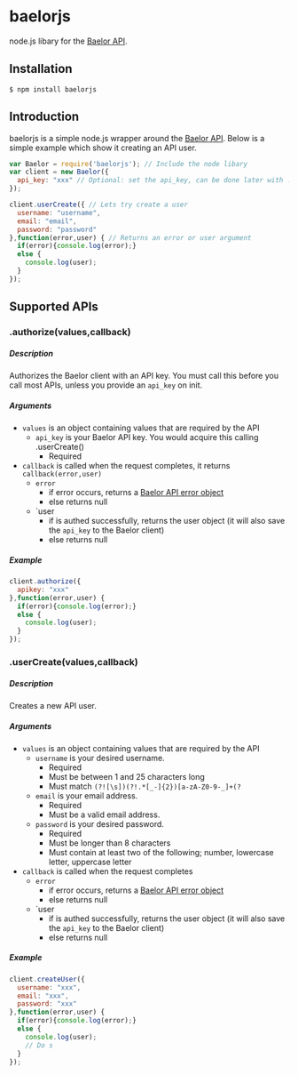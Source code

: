 # baelorjs
  node.js libary for the [Baelor API](https://baelor.io).
  
## Installation
    $ npm install baelorjs
    
## Introduction
  baelorjs is a simple node.js wrapper around the [Baelor API](https://baelor.io). Below is a simple example which show it creating an API user.
  
```js
var Baelor = require('baelorjs'); // Include the node libary
var client = new Baelor({
  api_key: "xxx" // Optional: set the api_key, can be done later with .authorize()
});

client.userCreate({ // Lets try create a user
  username: "username",
  email: "email",
  password: "password"
},function(error,user) { // Returns an error or user argument
  if(error){console.log(error);}
  else {
    console.log(user);
  }
});
```

## Supported APIs

### .authorize(values,callback)
##### Description
  Authorizes the Baelor client with an API key. You must call this before you call most APIs, unless you provide an `api_key` on init.
  
##### Arguments
  * `values` is an object containing values that are required by the API
    * `api_key` is your Baelor API key. You would acquire this calling .userCreate()
      * Required
  * `callback` is called when the request completes, it returns `callback(error,user)`
    * `error`
      * if error occurs, returns a [Baelor API error object](https://baelor.io/Docs#errors)
      * else returns null
    * `user
      * if is authed successfully, returns the user object (it will also save the `api_key` to the Baelor client)
      * else returns null

##### Example
```js
client.authorize({
  apikey: "xxx"
},function(error,user) {
  if(error){console.log(error);}
  else {
    console.log(user);
  }
});
```

### .userCreate(values,callback)
##### Description
  Creates a new API user.
  
##### Arguments
  * `values` is an object containing values that are required by the API
    * `username` is your desired username.
      * Required
      * Must be between 1 and 25 characters long
      * Must match `(?![\s])(?!.*[_-]{2})[a-zA-Z0-9-_]+(?`
    * `email` is your email address.
      * Required
      * Must be a valid email address.
    * `password` is your desired password.
      * Required
      * Must be longer than 8 characters
      * Must contain at least two of the following; number, lowercase letter, uppercase letter
  * `callback` is called when the request completes
    * `error`
      * if error occurs, returns a [Baelor API error object](https://baelor.io/Docs#errors)
      * else returns null
    * `user
      * if is authed successfully, returns the user object (it will also save the `api_key` to the Baelor client)
      * else returns null

##### Example
```js
client.createUser({
  username: "xxx",
  email: "xxx",
  password: "xxx"
},function(error,user) {
  if(error){console.log(error);}
  else {
    console.log(user);
    // Do s
  }
});
```